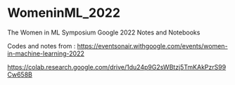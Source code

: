 # WomeninML_2022
The Women in ML Symposium Google 2022 Notes and Notebooks

Codes and notes from : https://eventsonair.withgoogle.com/events/women-in-machine-learning-2022 

https://colab.research.google.com/drive/1du24p9G2sWBtzj5TmKAkPzrS99Cw658B 
